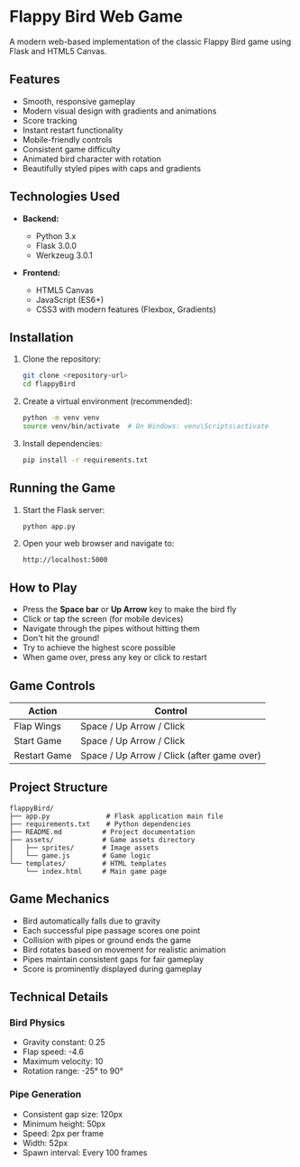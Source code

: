 # Flappy Bird Web Game

A modern web-based implementation of the classic Flappy Bird game using Flask and HTML5 Canvas.



## Features

- Smooth, responsive gameplay
- Modern visual design with gradients and animations
- Score tracking
- Instant restart functionality
- Mobile-friendly controls
- Consistent game difficulty
- Animated bird character with rotation
- Beautifully styled pipes with caps and gradients

## Technologies Used

- **Backend:**
  - Python 3.x
  - Flask 3.0.0
  - Werkzeug 3.0.1

- **Frontend:**
  - HTML5 Canvas
  - JavaScript (ES6+)
  - CSS3 with modern features (Flexbox, Gradients)

## Installation

1. Clone the repository:
   ```bash
   git clone <repository-url>
   cd flappyBird
   ```

2. Create a virtual environment (recommended):
   ```bash
   python -m venv venv
   source venv/bin/activate  # On Windows: venv\Scripts\activate
   ```

3. Install dependencies:
   ```bash
   pip install -r requirements.txt
   ```

## Running the Game

1. Start the Flask server:
   ```bash
   python app.py
   ```

2. Open your web browser and navigate to:
   ```
   http://localhost:5000
   ```

## How to Play

- Press the **Space bar** or **Up Arrow** key to make the bird fly
- Click or tap the screen (for mobile devices)
- Navigate through the pipes without hitting them
- Don't hit the ground!
- Try to achieve the highest score possible
- When game over, press any key or click to restart

## Game Controls

| Action | Control |
|--------|---------|
| Flap Wings | Space / Up Arrow / Click |
| Start Game | Space / Up Arrow / Click |
| Restart Game | Space / Up Arrow / Click (after game over) |

## Project Structure

```
flappyBird/
├── app.py              # Flask application main file
├── requirements.txt    # Python dependencies
├── README.md          # Project documentation
├── assets/            # Game assets directory
│   ├── sprites/       # Image assets
│   └── game.js        # Game logic
└── templates/         # HTML templates
    └── index.html     # Main game page
```

## Game Mechanics

- Bird automatically falls due to gravity
- Each successful pipe passage scores one point
- Collision with pipes or ground ends the game
- Bird rotates based on movement for realistic animation
- Pipes maintain consistent gaps for fair gameplay
- Score is prominently displayed during gameplay

## Technical Details

### Bird Physics
- Gravity constant: 0.25
- Flap speed: -4.6
- Maximum velocity: 10
- Rotation range: -25° to 90°

### Pipe Generation
- Consistent gap size: 120px
- Minimum height: 50px
- Speed: 2px per frame
- Width: 52px
- Spawn interval: Every 100 frames



